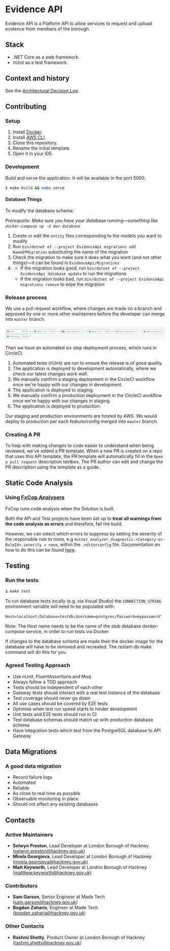 # Evidence API

Evidence API is a Platform API to allow services to request and upload evidence from members of the borough.

## Stack

-   .NET Core as a web framework.
-   nUnit as a test framework.

## Context and history

See the [Architectural Decision Log](/docs/adr).

## Contributing

### Setup

1. Install [Docker][docker-download].
2. Install [AWS CLI][aws-cli].
3. Clone this repository.
4. Rename the initial template.
5. Open it in your IDE.

### Development

Build and serve the application. It will be available in the port 5000.

```sh
$ make build && make serve
```

#### Database Things

To modify the database schema:

_Prerequsite: Make sure you have your database running—something like `docker-compose up -d dev-database`_

1. Create or edit the `entity` files corresponding to the models you want to modify
2. Run `bin/dotnet ef --project EvidenceApi migrations add NameOfMigration`  substituting the name of the migration
3. Check the migration to make sure it does what you want (and not other things)—it can be found in `EvidenceApi/Migrations`
4.
    - If the migration looks good, run `bin/dotnet ef --project EvidenceApi database update`  to run the migrations
    - If the migration looks bad, run `bin/dotnet ef --project EvidenceApi migrations remove` to wipe the migration

### Release process

We use a pull request workflow, where changes are made on a branch and approved by one or more other maintainers before the developer can merge into `master` branch.

![Circle CI Workflow Example](docs/circle_ci_workflow.png)

Then we have an automated six step deployment process, which runs in CircleCI.

1. Automated tests (nUnit) are run to ensure the release is of good quality.
2. The application is deployed to development automatically, where we check our latest changes work well.
3. We manually confirm a staging deployment in the CircleCI workflow once we're happy with our changes in development.
4. The application is deployed to staging.
5. We manually confirm a production deployment in the CircleCI workflow once we're happy with our changes in staging.
6. The application is deployed to production.

Our staging and production environments are hosted by AWS. We would deploy to production per each feature/config merged into `master` branch.

### Creating A PR

To help with making changes to code easier to understand when being reviewed, we've added a PR template.
When a new PR is created on a repo that uses this API template, the PR template will automatically fill in the `Open a pull request` description textbox.
The PR author can edit and change the PR description using the template as a guide.

## Static Code Analysis

### Using [FxCop Analysers](https://www.nuget.org/packages/Microsoft.CodeAnalysis.FxCopAnalyzers)

FxCop runs code analysis when the Solution is built.

Both the API and Test projects have been set up to **treat all warnings from the code analysis as errors** and therefore, fail the build.

However, we can select which errors to suppress by setting the severity of the responsible rule to none, e.g `dotnet_analyzer_diagnostic.<Category-or-RuleId>.severity = none`, within the `.editorconfig` file.
Documentation on how to do this can be found [here](https://docs.microsoft.com/en-us/visualstudio/code-quality/use-roslyn-analyzers?view=vs-2019).

## Testing

### Run the tests

```sh
$ make test
```

To run database tests locally (e.g. via Visual Studio) the `CONNECTION_STRING` environment variable will need to be populated with:

`Host=localhost;Database=testdb;Username=postgres;Password=mypassword"`

Note: The Host name needs to be the name of the stub database docker-compose service, in order to run tests via Docker.

If changes to the database schema are made then the docker image for the database will have to be removed and recreated. The restart-db make command will do this for you.

### Agreed Testing Approach

-   Use nUnit, FluentAssertions and Moq
-   Always follow a TDD approach
-   Tests should be independent of each other
-   Gateway tests should interact with a real test instance of the database
-   Test coverage should never go down
-   All use cases should be covered by E2E tests
-   Optimise when test run speed starts to hinder development
-   Unit tests and E2E tests should run in CI
-   Test database schemas should match up with production database schema
-   Have integration tests which test from the PostgreSQL database to API Gateway

## Data Migrations

### A good data migration

-   Record failure logs
-   Automated
-   Reliable
-   As close to real time as possible
-   Observable monitoring in place
-   Should not affect any existing databases

## Contacts

### Active Maintainers

-   **Selwyn Preston**, Lead Developer at London Borough of Hackney (selwyn.preston@hackney.gov.uk)
-   **Mirela Georgieva**, Lead Developer at London Borough of Hackney (mirela.georgieva@hackney.gov.uk)
-   **Matt Keyworth**, Lead Developer at London Borough of Hackney (matthew.keyworth@hackney.gov.uk)

### Contributors

-   **Sam Garson**, Senior Engineer at Made Tech (sam.garson@hackney.gov.uk)
-   **Bogdan Zaharia**, Engineer at Made Tech (bogdan.zaharia@hackney.gov.uk)

### Other Contacts

-   **Rashmi Shetty**, Product Owner at London Borough of Hackney (rashmi.shetty@hackney.gov.uk)

[docker-download]: https://www.docker.com/products/docker-desktop
[universal-housing-simulator]: https://github.com/LBHackney-IT/lbh-universal-housing-simulator
[made-tech]: https://madetech.com/
[aws-cli]: https://aws.amazon.com/cli/
